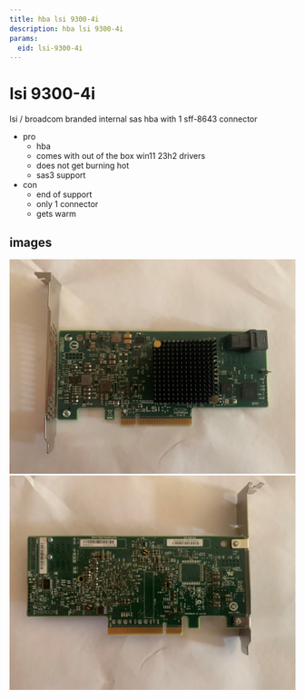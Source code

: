 ```yaml
---
title: hba lsi 9300-4i
description: hba lsi 9300-4i
params:
  eid: lsi-9300-4i
---
```

# lsi 9300-4i
lsi / broadcom branded internal sas hba with 1 sff-8643 connector

- pro
  - hba
  - comes with out of the box win11 23h2 drivers
  - does not get burning hot
  - sas3 support
- con
  - end of support
  - only 1 connector
  - gets warm

## images
![front](9300-f.jpg)
![back](9300-b.jpg)
